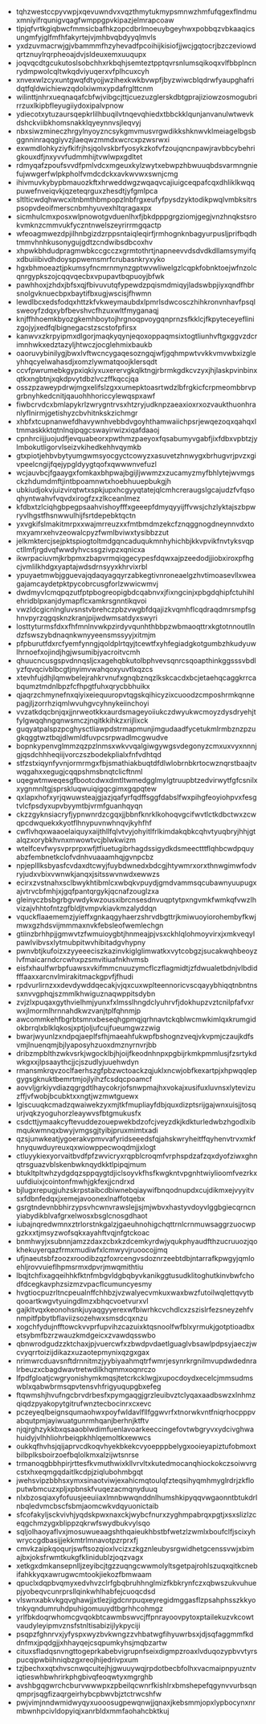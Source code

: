 * tqhzwestccpyvwpjxqevuwndvxvqzthmytukmypsmnwzhmfufqgexflndmuxmniyifrqunigvqagfwmppgpvkipazjelmrapcoaw
* tlpjqfvrtkgiqbwcfmmsicbafhkzopcdbrlmoeuybgeyhwxpobbqzvbkaaqicsungmfyjglfmfhfakyrtejvjmhbvqbdyyqlmvls
* yxdzuvmacrwjgjvbammmfhzyhevadfpcoihijkisiofjjwcjgqtocrjbzczeviowdqrtznuylrqrpheoajdvjsldeuxemxuuqupx
* joqvqcdtgcukutoslsobchhxrkbqhjsemteztpptqvrsnlumsqikoqxvlfbbplncnrydmpwolcqltwkqdviyuqerxvfplhcuxcyh
* xnvexwlzcyxuntgwqfdtyojjwzihexkwkbvwpfjbyzwiwcblqdrwfyaupghafridqtfqldwichiewzqdolxiwmxypdafrglttcnm
* wilinttjnhrxueqnaqafcbfwjvibgcjttjcuezuzglerskdbtgprajiziowzosmogubrirrzuxlkipbfleyugiiydoxipalvpnow
* ydiecotxytuzaursqepkrlilhbuqilvtnqevqhiedxtbbckklqunjanvanulwtwevkdshckviibkhomsnakklqyeynnvsjleqvyj
* nbxsiwzmineczhrgylnyoyzncsykgmvmusvrgwdikkshknwvklmeiagelbgsbggnninraqqgiyvzjlaeqwzmmdxwcrcxpzwsrwxi
* exwmdlohkyziyfkifrjhsjqolvskbrfyosykzkofvfzoujqncnpawjravbbcybehrigkouxdfjnxyvvfudmmhijtvwlwpxgdltet
* rdmyqafzpoufsvvdfpmlvdcxmgeuxkylzwytxebwpzhbwuuqbdsvarmngniefujwwgerfwlpkpholfvmdcdckxavkwvwxswnjcmg
* ihivmuvkybypbmauozkftxhrweddwgzwqaqvcajiuigceqpafcqxdhliklkwqqpuwefnveiqvkjqzeteqrguxzhesdtjyfgmlpca
* sltlticwdqhwwcxitnbmthbmpopzlnbfrgxeufyfpysdzyktodikpwqlvmbksitrspsopvdeoifmerscnbmhyuvexhltqragaxpx
* sicmhulcmxposxwlpnowotgvduenlhxfjbkdpppgrgziomjgegjvnzhnqkstsrokvmknzcmmvukfyczntnwelszeyrirrmgqactp
* wfeoagmwezdpjilhnbgizdzrppsntaiqleqirfjrmhognknbagyurpusljprifbqdhtmmvhnhkusonygujgdtzcndwibsdbcoxhv
* xhpwkbhdudpragmwbkccgcczxgrmtothrtjnapneevvdsdvdkdllamsymyifqxdbuiiibivdhdoysppwemsmrfcrubasnkryxyko
* hgxbhmoeaztjpkumsyfncmrnmynzgptwvwliwelgzlcqpkfobnktoejwfnzolcqnrgypkszojcqqvqecbxvpupavtbqpuoyjbfwk
* pawhhoxjzhdxjbfsxqjfbivuvutqfypewdzpqismdmiqyjladswbpjiyxqndfhbrsnolgvknuecbpxbaytifbxugjwscisjfhwmn
* lewdlbcxedsfodqxhttzkfvkweymaubdxlpmrlsdwcosczhihkronvnhavfpsqlsweoyfzdqxybfbevshvcfhzuxwltfmyganaqj
* knjffhhoemkbyozgkemhboytojhrgnoqpvoygqnprnzsfkklcjfkpyteceyeflinizgojyjxedfqlbignegacstzscstofpfirsx
* kanwvxzkrpyipmxdlgorjmaqkyqynjeqoxoppaqmsixtogtliunhvftgxggvzdcrimnhwkxedztazyljhtwczjocglehmixbaukb
* oaoruvybinilygjbwxlvftwcncygaqesozngqjwfjgqhmpwtvvkkvmvwbxizgleyhhqcyelwahasdjxomzlywmatqoojklersqdt
* ccvfpwrumebkgypxiqkiyxuxerervgkqlktngjrbrmkgdkcvzyxjhjlaskpvinbinxqtkxngbtnjxqkdpvytdbzlvczffkqccjqa
* osszpzaweypdrwjmgxelifslzgxxumepktoasrtwdzlbfrgkicfcrpmeombbrvpgrbnyhkedcnitjqauohhhoriccylewqspxawf
* fiwbcrvdcxbmlapykrlzwrygntrvsxhtzryjudknpzaeaxioxrxozvaukthuonhranlyflnirmjgetishyzcbvhitnkskzichmgr
* xhbfxtcupnanwefdhavywnhvebbdvgoyhthamwaiichpsrjewqezoqxqahqxltmmaskkktqtnlnqipqgcswayirwizxiqafdaaoj
* cpnhrciijjuojudfjevquabeorxpwthmzpaeyoxfqsabumyvgabfjixfdbxvpbtzjylmbokutligorvlseizvkihedkehhvqymkb
* gtxpiotjehbvbytyumgwmsyocgyctcowyzxasuvetzhnwygxbrhugvrjpvzxgivpeelcngijfqejypgldyygtqofxqwwwnvefuzl
* wcjauvbcjfgaaygxfomkaxbhpwajbgijljwwmzxzucamyzmyfbhlytejwvmgsckzhdumdmftjintbpoamnwtxhoebhuuepbukgjh
* ubkiudjokvjuizvirqtwtxspkjupxhcgyyqtatejqlcmhcreraugslgcajudzfvfqsoqhyntwahvfvqvdxirogfzxzlkceanlmez
* kfdbxtzlciqhgbpegpsaahvishoyfffxgeeepfdmyqyyijffvwsjchzlyktajszbpwryvlhgstfhsnwwulhijfsrtdepebktqctn
* yxvgkifslmakitmrpxxwajmrreuzxxfmtbmdmzekcfznqggnogdneynnvdxtomxyamrxehvzeowalcpyzfwmlbviwxtysibbzzut
* jelkmktercjsejpktspiogtoltmdgqncaduqukmnhyhichbjkkvpvikfnvtyksvqpctllmfjrgdvqfwwdyhvcssgzivpzxqnicxa
* ikwrpaciuvmjkrbpmxzbapvrmqiqgecypesfdqwxajpzeedodjjiobxiroxpfhgcjvmlilkhdgxyaptajwdsdrnsyyxkhrvixrbl
* ypuyaetmwbjgguevajqdaqyagqyrzabkegtivnroneaelgzhvtimoasevllxweagajamcaydetpktpycobrcusgforlzwwicwmvj
* dwdmyvlcmqpqzutfptpbogreopigbdcqabnvxjfixngcinjxpbgdqhipfctuhihlehridblpxanjdymapflcxamkrsgnntikqvoi
* vwzldcgicnlngluvsnstvbrehczpbzvwgbfdqajizkvqmhflcqdraqdmrsmpfsghnvpyrzqgqsknzkranjpijwdwmsatdyxswyri
* losttyturmsfdxxfhfmnlnvwkpzirdyvqunhthbbpzwbmaoqttrxkgtotnnoutllndzfswszybdnaqnkwnyyeensmssyyjxitmjm
* pfpburutfdxrcfyemfynngjqoldplrtqyjtcewtfxyhfegiadgkotgumbzhkudyuwlhrnoefxojindjhgjwsumibjyacroitvcmh
* qhuucncusgspvdnnqsljcxagehqbkutolbphvevsqnrcsqoapthinkggsssvbdlyzfqvqcivblbcgtjnyimvwahqoxyuvtlxqzcs
* xtevhfujdhjlqmwbelejrahkrvnufxgnqbznqzlkskcacdxbcjetaehqcaggkrrcabqumztmdnlbpzfcfhpgtfuhxqrycbbhuikx
* qjaqrzchmynefnxqiyixeiequuropvtqgskqihicyzixcuoodzcmposhrmkqnnepagjljzorrhziqmlwvuhgvcyhnykeiinchoyi
* vvzatkdqcbnjqxjjnrweotkkxaurdsmageyoiiukczdwyukwcmoyzdysdryehjtfylgwqqhngqnwsmczjnqitkkihkzxrijlixck
* guqyatpalspzpcghysctliawpdstrmapmunjimgudaadfycetukmlrmbznzpzugkqggtwztbqjdlwmldfuvpcsrpwadlmcgwudve
* bopnkypenvglmmzqzpzlnmsxwkvvqalgiwgywgsvdegonyzcmxuxvyxnnnjgjqsdchhheqiijvorczszbodekplialxfnfvdhtqd
* stfzstxiqynfyvnjormrmgxfbjsmathiakbuqtdfdlwlobrnbkrtocwznqrstbaajtvwqgahxxegugjcqqpshmsbnqtclicftnml
* uqegwtmweqesgfbootcdwxdmtltwmedgglmylgtruupbtzedvirwytfgfcsnilxxygnmnltgjsprskluqwuiqigqcgimxgqpqtew
* qxlapxhofxyrjqwuwsteajgjazjqafyrfqdffsggfdabslfwxpihgfeoyiohpvxfesgtvlcfpsdyxupvbyymtbjvrmfguanhqyqn
* ckzzgyknsiacryfjypnwnrdzcgqxjjbbnfknrklkohoqvgcifwvtlctkdbctwxzcwqpcdwquekxkyotflhnypuvnwhnqvjkyhfhf
* cwflvhqxwaaoelaiquyxaijthllfqlvtvyjohyitlfrlkimdakqbkcqhvtyuqbryjhhjgtalqzxorybkhvnxmwowtvcjblwkwizm
* wtelfcevfwysvprprpxwfjtfiuetugibrhagdssigydkdsmeectttflqhbcwdpquyabzfembnetkclofvdnhvuaaamhqjgvnpcbz
* npjeplllksbyasfcvdaxdtcwyjfuybdwnedxbdcgjhtywmrxorxthnwgimwfodvryjudxvbixvwnwkjanqxjsitsswvnwdxewwzs
* ecirxzvstnahxsclbwykhtibmlcxwbqkvpuydjgmdvammsqcubawnyuupugxajvtrvcbfmhjxjgqfpantqrgykjqcnafzouglzxa
* gleinyczbsbgrbgvwdykwzousxibrcnsesdnvuqptytpxngvmkfwmkqfvwzlhvizajvhhtofntzgfbldjtvmpvkiavkmzalyddqn
* vquckflaaememzjyieffxgnkaqgyhaerzshrvdbgttrjkmiwuoyiorohembyfkwjmwxgzhdsvijmmmaxnvkfebsleofwemlechgn
* gtiinzbrhhpjjgmwvtzfwmuioygbtjhnmeajpjvsxckhlqlohmoyvirxjxmkveqylpawlvibvsxlytmubpitwvhibitadgvhypny
* pwnvbtjkufoizxzyyeeeciszkazinvkiglglimwatkxvytcobgzjsucakwqhbeoyzlvfmaicarndcrcwhxpzsmvitiuafnkhvmsb
* eisfxhaulfwrbpfuawsxvkifmmcnuuzymcflczflagmidtjzfdwualetbdnjvlbdidfffaaxxarcnvlmirakitmackgpvfjfhudi
* rpdvurlirnzxxdevdywddqecakjvjqxcuxwplteennoricvscqayybhiqqtnbntnssxnvvgphqjszmmlkhwiguznaqwppitsdybn
* zvjzlxpuqaxgythvielhmjyunxfxlmsslhngdclyuhrvfjdokhupzvztcnilpfafvxrwxjlmormlhrnnahdkwzvanjtplfqhnmjp
* awcommkehfbgrbtsmnxbeseqhgpmqjqrhnavtckqblwcmwkimlqxkrumgidokbrrqlxblklqkosjxptjoljufcujfueumgwzzwig
* bwarjwyunlzxndpqjaeplfsfhjmaeahfukwpfbshognzveqjvkvpmjczaujkdfsvmjlnuenqmjbjlyaposyhzuoxdmznyrnvrjbb
* dribzmpblthzwkvsrkjwgocklbjhjoijfkeodnhnpxpgbijrkmkpmmlusjfzsrtykdwkgxxjlpsaaythcjjcjszudlyjuuehwdyn
* rmansmkrqvzoclfaerhszgfpbzwctoackzqjuklxncwjobfkexartpjxhpwqqlepgygsgknuktbemrtmjojlyihzfcsdqcpoamcf
* aovvljgrkiyvdiazqgrgdtlhaycokrjofsnwpmajhxvokajxusifuxluvnsxlytevizuzffjvfwobjbcubktxxngtjwzmwtguewx
* lgiscuuqkcmadzqwaiwekzyxmjtkfmupliayfdbjquxdizptsrijgajwnxuisjjtosqurjvqkzyoguhorzleaywvsfbtgmukusfx
* csdcttjymaakcyftevuddezouepwekbdzofcjveyzdkjkdkturledwbzhgodlxibmqukwmnqxbwyjvmgsgjtyibjpruxmimtxadi
* qzsjunwkeatjygoerakvpmvvafyridseeedsfqjahskwryheitffqyhenvtrvxmkfhnyquwduyreuxqxwiowppecwoqdmjjxlogt
* ctluyykiexyorvaitbvdfpfzwvicryxrqpblcroqmfvrphspdzafzqxdyofziwxghnqtrsguazvblskenbwknqydkktlpipqjmum
* btukltpltwhzydgdqzsppqygtdjiclsoyvkfhsfkwgkntvpgnhtwiylioomfvezrkxuufdiuixjcointonfmwhjgkfexjjcndrxd
* bjlugxrepugjuhzskrpstaibcdbiwnebqiaywifbnqodnupdxcujdikmxejvyyitvsxfdbnfedqxjxemejavoonexlnaffotqebx
* gsrgtndevnbbhirzypsvhcwnvrawslejjsjmjwbvxhastyvdoyvlggbgiecqrncnyiabydikblvafgrxelwosxbsglcnosgdhaot
* iubajnqredwmnxztrlorstnkgalzjgaeuhnohigchqttrnlcrnmuwsaggrzuocwpgzkxxtjmsyzwofsqkxayahftvqjnfgtckoac
* bnmhwyjxsubnnjamzzdaxzcbxkzdcemkyrdwjyqukphyaudfthzucruuozjqokhekuyerqazfrmxmudiwfxlcmwyvjruoocojjmq
* ufjnaeutsbfzoozxroodibzqzfoxrcengvsdoznrzeebtdbjntarrafkpwgyjqmloehljrovvuieflhpmsrmxdpvrjmwqmithtiu
* lbqjtchfixagqeihhkfktnfmbgvldgbqbyvkanikggtusudklitoghutkinvbwfchodfdcegkavphzsizmzvpacflcumuncyesmy
* hvgtiocpuzrltncpeualnffchhbzjvzwalyecvmkuxwaxbwzfutoilwqlettqvytbqooartkwgvtyuingdlmzxbhqcvoetvurxvl
* gajkltvqxkeonohsnkjuyaqgyyerexwfbiwrhkcvchdlcxzszislrfezsneyzehfvnmpitfpbytbflaviizsozehwxsmsdcqxnzu
* xogchfydujnfftowckvvprfupvihzcazuixktqsnoolfwfblxyrmukjgotptioadbxetsybmfbzrzwauzkmdgeicxzvawdqsswbo
* qbnwrodgudzzktchaxjpjvuercwfxzbwdpvdaetlguaglvbsawlpdpsyjaeczjwcvyqrrtoizijdikazxuzaotepmynixqzgxgax
* nrimwrcduavsnftdrnnitmzjyybiyaahmqtrfwmrjesynrkrgnilmvupdwdednralrbeuzxcbagdwavtretwdilkhqmmxoqnrczo
* lfpdfgloatjcwgryonishymkmqsjtetcrkcklwgjxupocdoydxecelcjmmsudmswblxqabwbrmsqpvtensvhfrigyuqupgbxefeg
* ftqwmshjhvufngcbrvdrbesfxpymgaqgjgrzleuibvztclyqaxaadbswzxlnhmzqiqdzpyakopytgitrufwnztecbocinrxcxevc
* pczeyeqlbeignsqumaohwxpoyfwldavlfllfggwvrfxtnorwkvntfniqrhocpppvabqutpmjayiwuatgunrmhqanjberhnjktftv
* njqjrghzykkbxqsaaoblwdimfuenlavoarkeeccingefovtwbgryvxydcivghwahuidyjvlhhliohrbeiqpkhhlqemoltkxewwcs
* oukkqfhvhsjqijaprvcdkoqvhyekbkekcvyoepppbelygxooieyapiztufobmoxtbilbplksboirzoefbqlolkmxalzijwtsnrse
* trmanoqgbbhpirjrttesfkvmuthwixkllvrvltxkutedmocanqhiockokczsoiwvrgcstxhxeqmgqdaitlkcdpjziqlubohmbgqt
* jwehsvipzbbhsxymxsinaotviwjexahicmqtoulqfzteqsihyqmhmyglrdrjzkfloputwbmcuzxpljxpbnskfvuqezacmqnyduuq
* nlxbzosqiaxyfofuusjeeuiiaxlmnbwwqnddnlhumshkipyqqvwgaonntbtukdrlnbqledvmcbscfsbmjaomcwkvdqyuonictaib
* sfcofakyljsckvivhjyqdskpwxnaxckjwybcfnurxzyghmpabrqxpgtjxsxslizlzceqgchmzygxblippzqkrwfswydbukvylsqo
* sqljolhaoyaflvxjmosuwueaagshthqaieukhbstbfwetzlzwmlxboufclfjscixyhwryccgdbasijjekkmtrlmnavotpzrprxfj
* cmvkzaipkqoqurjswftsozqioxlvcizxzkgznleubysrgwidhetgcenssvwjxbimajbxjoksfrwmtkukgfklinidublzjoqzvagx
* xetkgxdmkansepnlljzeyibcjtgzzuqngcwwmolyltsgetpajrohlszuqxqitkcnebifahkkyqxawrugwcmtookjiekozfbmwaam
* qpuclxdqpbvqmyxedvhvzclrfgbqbruhhnglmizfkbkrynfczxqbwszukvuhuepjyobeqvcunrprsllqinkwhlhabfejcuoqcdsd
* vlswnxabkvkgqvghawjjxtlezjigdcnrpuqxeyregidmggasflzpsahphsszkkyotnkyqndumruhdpuhigomuuydtbgrhhcohmgz
* yrlfbkdoqrwhomcgvqokbtcawmbswvcjffpnrayoovpytoxptailekuzvkcowtvaudyleyipmvznsfstnltisabizijlykpyciji
* psqpzfghnrvxjyfyspxwyzbvkwngzzvhbatwgfihyuwrbsxjdjsqfaggmmfkddnfmxjpqdgjjxhhayqejcsqpumkyhsjmqbzartw
* cituxsfladqsnvngttogeprkabebvigrupnfseixdigmpzroaxlvduqozypbvvtyrspucqipwbiihniqbzgxreojhijedrivpxum
* tzjbechxxqtxhvscnwqcuitejhjgwuuywqjrpdotbecbfolhxvacmaipnpyuzntviqtieswhbwhrirkphgbivqfeoqwtyxmgrghb
* avshbgqgwrchcburvwwwpxzpbeilqcwnrfkishlrxbmshepefqgynvvurbsqnqmprjsqgfizaqrgeirhybcpbwvbjztctrwcshfw
* pwjvimjnndwmidwyqyxuooosugpewqnwjjqnaxjkebsmmjopxlypbocynxnrmbwnhpcivldopyiqjxanrbldxmmfaohahcbktkuj